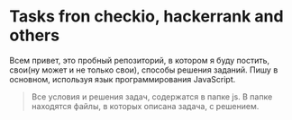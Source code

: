 Tasks fron checkio, hackerrank and others
=====================

Всем привет, это пробный репозиторий, в котором я буду постить, свои(ну может и не только свои), способы решения заданий. 
Пишу в основном, используя язык программирования JavaScript.

> Все условия и решения задач, содержатся в папке js. В папке находятся файлы, в которых описана задача, с решением.

